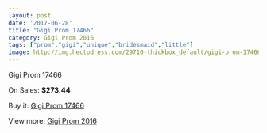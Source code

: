```yaml
---
layout: post
date: '2017-06-28'
title: "Gigi Prom 17466"
category: Gigi Prom 2016
tags: ["prom","gigi","unique","bridesmaid","little"]
image: http://img.hectodress.com/29710-thickbox_default/gigi-prom-17466.jpg
---
```

Gigi Prom 17466

On Sales: **$273.44**
<a href="https://www.hectodress.com/gigi-prom-2013/13739-gigi-prom-17466.html"><amp-img layout="responsive" width="600" height="600" src="//img.hectodress.com/29710-thickbox_default/gigi-prom-17466.jpg" alt="Gigi Prom 17466 0" /></a>
<a href="https://www.hectodress.com/gigi-prom-2013/13739-gigi-prom-17466.html"><amp-img layout="responsive" width="600" height="600" src="//img.hectodress.com/29711-thickbox_default/gigi-prom-17466.jpg" alt="Gigi Prom 17466 1" /></a>

Buy it: [Gigi Prom 17466](https://www.hectodress.com/gigi-prom-2013/13739-gigi-prom-17466.html "Gigi Prom 17466")

View more: [Gigi Prom 2016](https://www.hectodress.com/224-gigi-prom-2013 "Gigi Prom 2016")